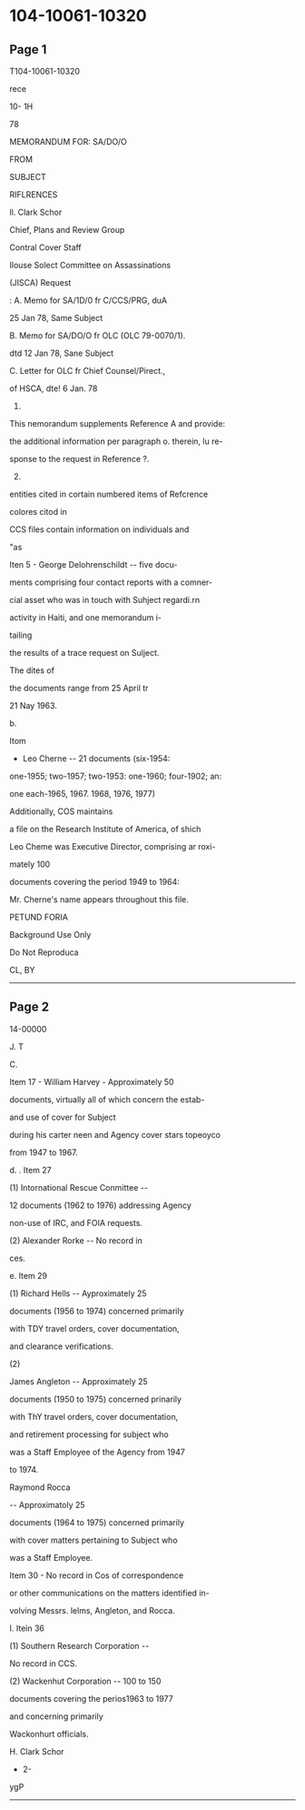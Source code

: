 # 104-10061-10320

## Page 1

T104-10061-10320

rece

10- 1H

78

MEMORANDUM FOR: SA/DO/O

FROM

SUBJECT

RIFLRENCES

ll. Clark Schor

Chief, Plans and Review Group

Contral Cover Staff

Ilouse Solect Committee on Assassinations

(JISCA) Request

: A. Memo for SA/1D/0 fr C/CCS/PRG, duA

25 Jan 78, Same Subject

B. Memo for SA/DO/O fr OLC (OLC 79-0070/1).

dtd 12 Jan 78, Sane Subject

C. Letter for OLC fr Chief Counsel/Pirect.,

of HSCA, dte! 6 Jan. 78

1.

This nemorandum supplements Reference A and provide:

the additional information per paragraph o. therein, lu re-

sponse to the request in Reference ?.

2.

entities cited in cortain numbered items of Refcrence

colores citod in

CCS files contain information on individuals and

"as

Iten 5 - George Delohrenschildt -- five docu-

ments comprising four contact reports with a comner-

cial asset who was in touch with Suhject regardi.rn

activity in Haiti, and one memorandum i-

tailing

the results of a trace request on Sulject.

The dites of

the documents range from 25 April tr

21 Nay 1963.

b.

Itom

- Leo Cherne -- 21 documents (six-1954:

one-1955; two-1957; two-1953: one-1960; four-1902; an:

one each-1965, 1967. 1968, 1976, 1977)

Additionally, COS maintains

a file on the Research Institute of America, of shich

Leo Cheme was Executive Director, comprising ar roxi-

mately 100

documents covering the period 1949 to 1964:

Mr. Cherne's name appears throughout this file.

PETUND FORIA

Background Use Only

Do Not Reproduca

CL, BY

---

## Page 2

14-00000

J. T

C.

Item 17 - William Harvey - Approximately 50

documents, virtually all of which concern the estab-

and use of cover for Subject

during his carter neen and Agency cover stars topeoyco

from 1947 to 1967.

d. . Item 27

(1) Intornational Rescue Conmittee --

12 documents (1962 to 1976) addressing Agency

non-use of IRC, and FOIA requests.

(2) Alexander Rorke -- No record in

ces.

e. Item 29

(1) Richard Hells -- Ayproximately 25

documents (1956 to 1974) concerned primarily

with TDY travel orders, cover documentation,

and clearance verifications.

(2)

James Angleton -- Approximately 25

documents (1950 to 1975) concerned prinarily

with ThY travel orders, cover documentation,

and retirement processing for subject who

was a Staff Employee of the Agency from 1947

to 1974.

Raymond Rocca

-- Approximatoly 25

documents (1964 to 1975) concerned primarily

with cover matters pertaining to Subject who

was a Staff Employee.

Item 30 - No record in Cos of correspondence

or other communications on the matters identified in-

volving Messrs. lelms, Angleton, and Rocca.

I. Itein 36

(1) Southern Research Corporation --

No record in CCS.

(2) Wackenhut Corporation -- 100 to 150

documents covering the perios1963 to 1977

and concerning primarily

Wackonhurt officials.

H. Clark Schor

- 2-

ygP

---

